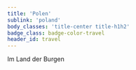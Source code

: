 ```yaml
---
title: 'Polen'
sublink: 'poland'
body_classes: 'title-center title-h1h2'
badge_class: badge-color-travel
header_id: travel
---
```


Im Land der Burgen
